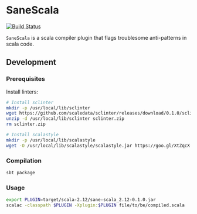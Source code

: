 # SaneScala
[![Build Status](https://gitlab.com/gholap/sane-scala/badges/master/build.svg)](https://gitlab.com/gholap/sane-scala/pipelines)

`SaneScala` is a scala compiler plugin that flags troublesome
anti-patterns in scala code.


## Development

### Prerequisites

Install linters:
```bash
# Install sclinter
mkdir -p /usr/local/lib/sclinter
wget https://github.com/scaledata/sclinter/releases/download/0.1.0/sclinter.zip
unzip -d /usr/local/lib/sclinter sclinter.zip
rm sclinter.zip

# Install scalastyle
mkdir -p /usr/local/lib/scalastyle
wget -O /usr/local/lib/scalastyle/scalastyle.jar https://goo.gl/XtZqcX
```

### Compilation

```bash
sbt package
```

### Usage

```bash
export PLUGIN=target/scala-2.12/sane-scala_2.12-0.1.0.jar
scalac -classpath $PLUGIN -Xplugin:$PLUGIN file/to/be/compiled.scala
```
